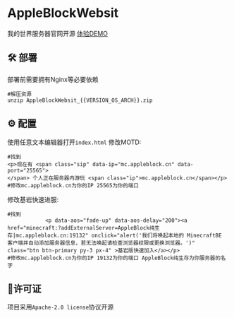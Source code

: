 # AppleBlockWebsit
我的世界服务器官网开源
[体验DEMO](https://AppleBlock.cn/)

## 🛠️ 部署
部署前需要拥有Nginx等必要依赖
``` shell
#解压资源
unzip AppleBlockWebsit_{{VERSION_OS_ARCH}}.zip
```

## ⚙️ 配置
使用任意文本编辑器打开`index.html`
修改MOTD:
``` code
#找到
<p>现在有 <span class="sip" data-ip="mc.appleblock.cn" data-port="25565">
</span> 个人正在服务器内游玩 <span class="ip">mc.appleblock.cn</span></p>
#修改mc.appleblock.cn为你的IP 25565为你的端口
```
修改基岩快速进服:
``` code
#找到
            <p data-aos="fade-up" data-aos-delay="200"><a href="minecraft:?addExternalServer=AppleBlock纯生存|mc.appleblock.cn:19132" onclick="alert('我们将唤起本地的 MinecraftBE 客户端并自动添加服务器信息，若无法唤起请检查浏览器权限或更换浏览器。')" class="btn btn-primary py-3 px-4" >基岩版快速加入</a></p>
#修改mc.appleblock.cn为你的IP 19132为你的端口 AppleBlock纯生存为你服务器的名字
```
## 📖许可证
项目采用`Apache-2.0 license`协议开源
